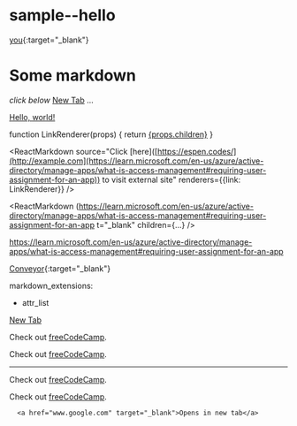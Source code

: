# sample--hello

[you](https://learn.microsoft.com/en-us/azure/active-directory/manage-apps/what-is-access-management#requiring-user-assignment-for-an-app){:target="_blank"}


# Some markdown
*click below*
<a href="https://learn.microsoft.com/en-us/azure/active-directory/manage-apps/what-is-access-management#requiring-user-assignment-for-an-app" target="_blank">New Tab</a>
...

<a href="[http://example.com](https://learn.microsoft.com/en-us/azure/active-directory/manage-apps/what-is-access-management#requiring-user-assignment-for-an-app)/" target="_blank">Hello, world!</a>

function LinkRenderer(props) {
  return <a href={props.href} target="_blank">{props.children}</a>
}

<ReactMarkdown
  source="Click [here]([https://espen.codes/](http://example.com](https://learn.microsoft.com/en-us/azure/active-directory/manage-apps/what-is-access-management#requiring-user-assignment-for-an-app)) to visit external site"
  renderers={{link: LinkRenderer}}
/>


<ReactMarkdown (https://learn.microsoft.com/en-us/azure/active-directory/manage-apps/what-is-access-management#requiring-user-assignment-for-an-app t="_blank" children={...} />

<a href="#">https://learn.microsoft.com/en-us/azure/active-directory/manage-apps/what-is-access-management#requiring-user-assignment-for-an-app</a>

[Conveyor](www.conveyor.dev){:target="_blank"}

markdown_extensions:
  - attr_list
 <a href="https://support.google.com/chrome/answer/95647?hl=es&amp;ref_topic=3421433%3F" target="_blank">
  
  
  <a href="www,google.com" target="_blank">New Tab</a>
  
  
  
  <p>Check out <a href="https://www.freecodecamp.org/">freeCodeCamp</a>.</p>
  
  
  <p>Check out <a href="https://www.freecodecamp.org/" target="_blank">freeCodeCamp</a>.</p>
  
  ****
<p>Check out <a href="https://www.freecodecamp.org/" target="_blank" rel="noopener noreferrer">freeCodeCamp</a>.</p>
  
<p>Check out <a href="https://www.freecodecamp.org/" target="_blank" rel="noopener noreferrer">freeCodeCamp</a>.</p>
  
      <a href="www.google.com" target="_blank">Opens in new tab</a>

